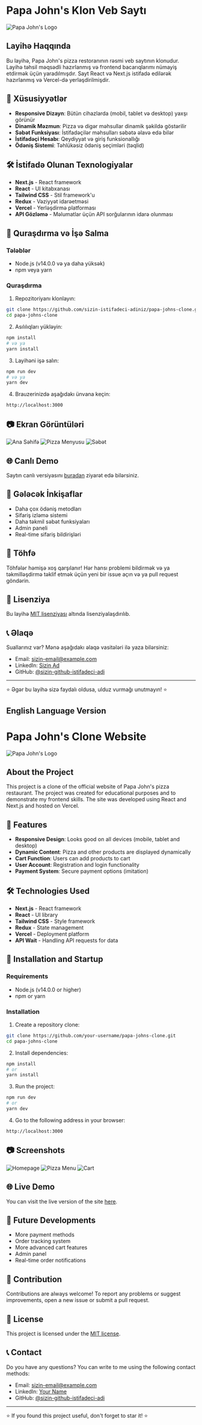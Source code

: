 # Papa John's Klon Veb Saytı

![Papa John's Logo](https://www.papajohns.az/static/media/logo2.e4320981.svg)

## Layihə Haqqında

Bu layihə, Papa John's pizza restoranının rəsmi veb saytının klonudur. Layihə təhsil məqsədli hazırlanmış və frontend bacarıqlarımı nümayiş etdirmək üçün yaradılmışdır. Sayt React və Next.js istifadə edilərək hazırlanmış və Vercel-də yerləşdirilmişdir.

## 🌟 Xüsusiyyətlər

- **Responsive Dizayn**: Bütün cihazlarda (mobil, tablet və desktop) yaxşı görünür
- **Dinamik Məzmun**: Pizza və digər məhsullar dinamik şəkildə göstərilir
- **Səbət Funksiyası**: İstifadəçilər məhsulları səbətə əlavə edə bilər
- **İstifadəçi Hesabı**: Qeydiyyat və giriş funksionallığı
- **Ödəniş Sistemi**: Təhlükəsiz ödəniş seçimləri (təqlid)

## 🛠️ İstifadə Olunan Texnologiyalar

- **Next.js** - React framework
- **React** - UI kitabxanası
- **Tailwind CSS** - Stil framework'u
- **Redux** - Vəziyyət idarəetməsi
- **Vercel** - Yerləşdirmə platforması
- **API Gözləmə** - Məlumatlar üçün API sorğularının idarə olunması

## 🚀 Quraşdırma və İşə Salma

### Tələblər

- Node.js (v14.0.0 və ya daha yüksək)
- npm veya yarn

### Quraşdırma

1. Repozitoriyanı klonlayın:
```bash
git clone https://github.com/sizin-istifadeci-adiniz/papa-johns-clone.git
cd papa-johns-clone
```

2. Asılılıqları yükləyin:
```bash
npm install
# və ya
yarn install
```

3. Layihəni işə salın:
```bash
npm run dev
# və ya
yarn dev
```

4. Brauzerinizdə aşağıdakı ünvana keçin:
```
http://localhost:3000
```

## 📷 Ekran Görüntüləri

![Ana Səhifə](https://example.com/screenshot1.png)
![Pizza Menyusu](https://example.com/screenshot2.png)
![Səbət](https://example.com/screenshot3.png)

## 🌐 Canlı Demo

Saytın canlı versiyasını [buradan](https://papa-john-s-cloune-web-site.vercel.app) ziyarət edə bilərsiniz.

## 🔄 Gələcək İnkişaflar

- Daha çox ödəniş metodları
- Sifariş izləmə sistemi
- Daha təkmil səbət funksiyaları
- Admin paneli
- Real-time sifariş bildirişləri

## 🤝 Töhfə

Töhfələr həmişə xoş qarşılanır! Hər hansı problemi bildirmək və ya təkmilləşdirmə təklif etmək üçün yeni bir issue açın və ya pull request göndərin.

## 📝 Lisenziya

Bu layihə [MIT lisenziyası](LICENSE) altında lisenziyalaşdırılıb.

## 📞 Əlaqə

Suallarınız var? Mənə aşağıdakı əlaqə vasitələri ilə yaza bilərsiniz:
- Email: sizin-email@example.com
- LinkedIn: [Sizin Ad](https://www.linkedin.com/in/sizin-ad/)
- GitHub: [@sizin-github-istifadeci-adi](https://github.com/sizin-github-username)

---

⭐️ Əgər bu layihə sizə faydalı oldusa, ulduz vurmağı unutmayın! ⭐️


## English Language Version

# Papa John's Clone Website

![Papa John's Logo](https://www.papajohns.az/static/media/logo2.e4320981.svg)

## About the Project

This project is a clone of the official website of Papa John's pizza restaurant. The project was created for educational purposes and to demonstrate my frontend skills. The site was developed using React and Next.js and hosted on Vercel.

## 🌟 Features

- **Responsive Design**: Looks good on all devices (mobile, tablet and desktop)
- **Dynamic Content**: Pizza and other products are displayed dynamically
- **Cart Function**: Users can add products to cart
- **User Account**: Registration and login functionality
- **Payment System**: Secure payment options (imitation)

## 🛠️ Technologies Used

- **Next.js** - React framework
- **React** - UI library
- **Tailwind CSS** - Style framework
- **Redux** - State management
- **Vercel** - Deployment platform
- **API Wait** - Handling API requests for data

## 🚀 Installation and Startup

### Requirements

- Node.js (v14.0.0 or higher)
- npm or yarn

### Installation

1. Create a repository clone:
```bash
git clone https://github.com/your-username/papa-johns-clone.git
cd papa-johns-clone
```

2. Install dependencies:
```bash
npm install
# or
yarn install
```

3. Run the project:
```bash
npm run dev
# or
yarn dev
```

4. Go to the following address in your browser:
```
http://localhost:3000
```

## 📷 Screenshots

![Homepage](https://example.com/screenshot1.png)
![Pizza Menu](https://example.com/screenshot2.png)
![Cart](https://example.com/screenshot3.png)

## 🌐 Live Demo

You can visit the live version of the site [here](https://papa-john-s-cloune-web-site.vercel.app).

## 🔄 Future Developments

- More payment methods
- Order tracking system
- More advanced cart features
- Admin panel
- Real-time order notifications

## 🤝 Contribution

Contributions are always welcome! To report any problems or suggest improvements, open a new issue or submit a pull request.

## 📝 License

This project is licensed under the [MIT license](LICENSE).

## 📞 Contact

Do you have any questions? You can write to me using the following contact methods:
- Email: sizin-email@example.com
- LinkedIn: [Your Name](https://www.linkedin.com/in/sizin-ad/)
- GitHub: [@sizin-github-istifadeci-adi](https://github.com/sizin-github-username)

---

⭐️ If you found this project useful, don't forget to star it! ⭐️
